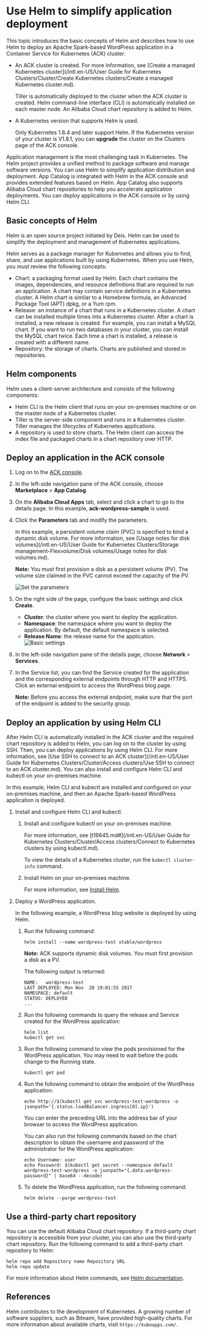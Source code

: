 # Use Helm to simplify application deployment

This topic introduces the basic concepts of Helm and describes how to use Helm to deploy an Apache Spark-based WordPress application in a Container Service for Kubernetes \(ACK\) cluster.

-   An ACK cluster is created. For more information, see [Create a managed Kubernetes cluster](/intl.en-US/User Guide for Kubernetes Clusters/Cluster/Create Kubernetes clusters/Create a managed Kubernetes cluster.md).

    Tiller is automatically deployed to the cluster when the ACK cluster is created. Helm command-line interface \(CLI\) is automatically installed on each master node. An Alibaba Cloud chart repository is added to Helm.

-   A Kubernetes version that supports Helm is used.

    Only Kubernetes 1.8.4 and later support Helm. If the Kubernetes version of your cluster is V1.8.1, you can **upgrade** the cluster on the Clusters page of the ACK console.


Application management is the most challenging task in Kubernetes. The Helm project provides a unified method to package software and manage software versions. You can use Helm to simplify application distribution and deployment. App Catalog is integrated with Helm in the ACK console and provides extended features based on Helm. App Catalog also supports Alibaba Cloud chart repositories to help you accelerate application deployments. You can deploy applications in the ACK console or by using Helm CLI.

## Basic concepts of Helm

Helm is an open source project initiated by Deis. Helm can be used to simplify the deployment and management of Kubernetes applications.

Helm serves as a package manager for Kubernetes and allows you to find, share, and use applications built by using Kubernetes. When you use Helm, you must review the following concepts:

-   Chart: a packaging format used by Helm. Each chart contains the images, dependencies, and resource definitions that are required to run an application. A chart may contain service definitions in a Kubernetes cluster. A Helm chart is similar to a Homebrew formula, an Advanced Package Tool \(APT\) dpkg, or a Yum rpm.
-   Release: an instance of a chart that runs in a Kubernetes cluster. A chart can be installed multiple times into a Kubernetes cluster. After a chart is installed, a new release is created. For example, you can install a MySQL chart. If you want to run two databases in your cluster, you can install the MySQL chart twice. Each time a chart is installed, a release is created with a different name.
-   Repository: the storage of charts. Charts are published and stored in repositories.

## Helm components

Helm uses a client-server architecture and consists of the following components:

-   Helm CLI is the Helm client that runs on your on-premises machine or on the master node of a Kubernetes cluster.
-   Tiller is the server-side component and runs in a Kubernetes cluster. Tiller manages the lifecycles of Kubernetes applications.
-   A repository is used to store charts. The Helm client can access the index file and packaged charts in a chart repository over HTTP.

## Deploy an application in the ACK console

1.  Log on to the [ACK console](https://cs.console.aliyun.com).

2.  In the left-side navigation pane of the ACK console, choose **Marketplace** \> **App Catalog**.

3.  On the **Alibaba Cloud Apps** tab, select and click a chart to go to the details page. In this example, **ack-wordpress-sample** is used.

4.  Click the **Parameters** tab and modify the parameters.

    In this example, a persistent volume claim \(PVC\) is specified to bind a dynamic disk volume. For more information, see [Usage notes for disk volumes](/intl.en-US/User Guide for Kubernetes Clusters/Storage management-Flexvolume/Disk volumes/Usage notes for disk volumes.md).

    **Note:** You must first provision a disk as a persistent volume \(PV\). The volume size claimed in the PVC cannot exceed the capacity of the PV.

    ![Set the parameters](https://static-aliyun-doc.oss-accelerate.aliyuncs.com/assets/img/en-US/5145359951/p10398.png)

5.  On the right side of the page, configure the basic settings and click **Create**.

    -   **Cluster**: the cluster where you want to deploy the application.
    -   **Namespace**: the namespace where you want to deploy the application. By default, the default namespace is selected.
    -   **Release Name**: the release name for the application.
    ![Basic settings](https://static-aliyun-doc.oss-accelerate.aliyuncs.com/assets/img/en-US/5145359951/p10397.png)

6.  In the left-side navigation pane of the details page, choose **Network** \> **Services**.

7.  In the Service list, you can find the Service created for the application and the corresponding external endpoints through HTTP and HTTPS. Click an external endpoint to access the WordPress blog page.

    **Note:** Before you access the external endpoint, make sure that the port of the endpoint is added to the security group.


## Deploy an application by using Helm CLI

After Helm CLI is automatically installed in the ACK cluster and the required chart repository is added to Helm, you can log on to the cluster by using SSH. Then, you can deploy applications by using Helm CLI. For more information, see [Use SSH to connect to an ACK cluster](/intl.en-US/User Guide for Kubernetes Clusters/Cluster/Access clusters/Use SSH to connect to an ACK cluster.md). You can also install and configure Helm CLI and kubectl on your on-premises machine.

In this example, Helm CLI and kubectl are installed and configured on your on-premises machine, and then an Apache Spark-based WordPress application is deployed.

1.  Install and configure Helm CLI and kubectl.

    1.  Install and configure kubectl on your on-premises machine.

        For more information, see [t16645.md\#](/intl.en-US/User Guide for Kubernetes Clusters/Cluster/Access clusters/Connect to Kubernetes clusters by using kubectl.md).

        To view the details of a Kubernetes cluster, run the `kubectl cluster-info` command.

    2.  Install Helm on your on-premises machine.

        For more information, see [Install Helm](https://github.com/helm/helm).

2.  Deploy a WordPress application.

    In the following example, a WordPress blog website is deployed by using Helm.

    1.  Run the following command:

        ```
        helm install --name wordpress-test stable/wordpress
        ```

        **Note:** ACK supports dynamic disk volumes. You must first provision a disk as a PV.

        The following output is returned:

        ```
        NAME:   wordpress-test
        LAST DEPLOYED: Mon Nov  20 19:01:55 2017
        NAMESPACE: default
        STATUS: DEPLOYED
        ...
        ```

    2.  Run the following commands to query the release and Service created for the WordPress application:

        ```
        helm list
        kubectl get svc
        ```

    3.  Run the following command to view the pods provisioned for the WordPress application. You may need to wait before the pods change to the Running state.

        ```
        kubectl get pod
        ```

    4.  Run the following command to obtain the endpoint of the WordPress application:

        ```
        echo http://$(kubectl get svc wordpress-test-wordpress -o jsonpath='{.status.loadBalancer.ingress[0].ip}')
        ```

        You can enter the preceding URL into the address bar of your browser to access the WordPress application.

        You can also run the following commands based on the chart description to obtain the username and password of the administrator for the WordPress application:

        ```
        echo Username: user
        echo Password: $(kubectl get secret --namespace default wordpress-test-wordpress -o jsonpath="{.data.wordpress-password}" | base64 --decode)
        ```

    5.  To delete the WordPress application, run the following command:

        ```
        helm delete --purge wordpress-test
        ```


## Use a third-party chart repository

You can use the default Alibaba Cloud chart repository. If a third-party chart repository is accessible from your cluster, you can also use the third-party chart repository. Run the following command to add a third-party chart repository to Helm:

```
helm repo add Repository name Repository URL
helm repo update
```

For more information about Helm commands, see [Helm documentation](https://docs.helm.sh/helm/#helm-repo-add).

## References

Helm contributes to the development of Kubernetes. A growing number of software suppliers, such as Bitnami, have provided high-quality charts. For more information about available charts, visit `https://kubeapps.com/`.

